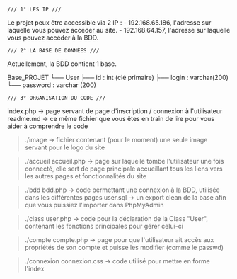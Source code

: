     /// 1° LES IP ///

Le projet peux être accessible via 2 IP : 
    - 192.168.65.186, l'adresse sur laquelle vous pouvez accéder au site.
    - 192.168.64.157, l'adresse sur laquelle vous pouvez accéder à la BDD.




    /// 2° LA BASE DE DONNÉES ///

Actuellement, la BDD contient 1 base.

Base_PROJET	
      └── User
        ├── id : int (clé primaire)
        ├── login : varchar(200)
        └── password : varchar (200)




    /// 3° ORGANISATION DU CODE ///

index.php -> page servant de page d'inscription / connexion à l'utilisateur
readme.md -> ce même fichier que vous êtes en train de lire pour vous aider à comprendre le code

> ./image -> fichier contenant (pour le moment) une seule image servant pour le logo du site


> ./accueil 
    accueil.php -> page sur laquelle tombe l'utilisateur une fois connecté, elle sert de page principale accueillant tous les liens
                   vers les autres pages et fonctionnalités du site


> ./bdd
    bdd.php -> code permettant une connexion à la BDD, utilisée dans les différentes pages
    user.sql -> un export clean de la base afin que vous puissiez l'importer dans PhpMyAdmin


> ./class
    user.php -> code pour la déclaration de la Class "User", contenant les fonctions principales pour gérer celui-ci


> ./compte
    compte.php -> page pour que l'utilisateur ait accès aux propriétés de son compte et puisse les modifier (comme le passwd)


> ./connexion 
    connexion.css -> code utilisé pour mettre en forme l'index




    